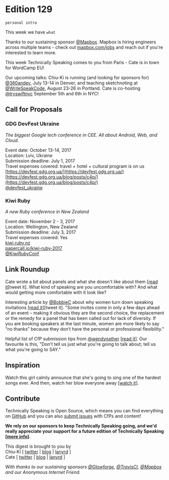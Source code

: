 # Edition 129

`personal intro`

This week we have `what`

Thanks to our sustaining sponsor [@Mapbox](http://twitter.com/mapbox). Mapbox is hiring engineers across multiple teams - check out [mapbox.com/jobs](http://mapbox.com/jobs) and reach out if you're interested to learn more.

This week Technically Speaking comes to you from Paris - Cate is in town for WordCamp EU!

Our upcoming talks: Chiu-Ki is running (and looking for sponsors for) [@360andev](http://twitter.com/360andev), July 13-14 in Denver, and teaching sketchnoting at [@WriteSpeakCode](https://twitter.com/WriteSpeakCode), August 23-26 in Portland. Cate is co-hosting [@tryswiftnyc](http://twitter.com/tryswiftnyc) September 5th and 6th in NYC! 


## Call for Proposals

### GDG DevFest Ukraine
*The biggest Google tech conference in CEE. All about Android, Web, and Cloud.* 
 
Event date: October 13-14, 2017  
Location: Lviv, Ukraine  
Submission deadline: July 1, 2017  
Travel expenses covered: travel + hotel + cultural program is on us  
[https://devfest.gdg.org.ua/](https://devfest.gdg.org.ua/)  
[https://devfest.gdg.org.ua/blog/posts/c4p/](https://devfest.gdg.org.ua/blog/posts/c4p/)  
[@devfest_ukraine](https://twitter.com/devfest_ukraine)

### Kiwi Ruby
*A new Ruby conference in New Zealand* 
 
Event date: November 2 - 3, 2017  
Location: Wellington, New Zealand  
Submission deadline: July 3, 2017  
Travel expenses covered: Yes  
[kiwi.ruby.nz](http://kiwi.ruby.nz/)  
[papercall.io/kiwi-ruby-2017](https://www.papercall.io/kiwi-ruby-2017)  
[@KiwiRubyConf](https://twitter.com/KiwiRubyConf)


## Link Roundup

Cate wrote a bit about panels and what she doesn't like about them [[read it](https://cate.blog/2017/06/08/on-panels/)[tweet it]. What kind of speaking are you uncomfortable with? And what would getting more comfortable with it look like?

Interesting article by [@BobbieC](https://twitter.com/BobbieC) about why women turn down speaking invitations [[read it](https://www.linkedin.com/pulse/why-women-turn-down-speaking-invitations-bobbie-carlton)][tweet it]. "Some invites come in only a few days ahead of an event – making it obvious they are the second choice, the replacement or the remedy for a panel that has been called out for lack of diversity. If you are booking speakers at the last minute, women are more likely to say “no thanks” because they don’t have the personal or professional flexibility."

Helpful list of CfP submission tips from [@wendynather](http://twitter.com/wendynather) [[read it](https://twitter.com/wendynather/status/866059454609018880)]. Our favourite is this, "Don't tell us just what you're going to talk about; tell us what you're going to SAY."

## Inspiration

Watch this girl calmly announce that she's going to sing one of the hardest songs ever. And then, watch her blow everyone away [[watch it](https://twitter.com/greatvaluetrash/status/870368007423369216)].  

## Contribute

Technically Speaking is Open Source, which means you can find everything on [GitHub](https://github.com/catehstn/technically-speaking/) and you can also [submit issues](https://github.com/catehstn/technically-speaking/issues/new) with CfPs and content!

**We rely on our sponsors to keep Technically Speaking going, and we'd really appreciate your support for a future edition of Technically Speaking [[more info](http://www.techspeak.email/sponsorship/)].**  


This digest is brought to you by  
Chiu-Ki [ [twitter](https://twitter.com/chiuki) | [blog](http://blog.sqisland.com/) | [lanyrd](http://lanyrd.com/profile/chiuki/) ]  
Cate [ [twitter](https://twitter.com/catehstn) | [blog](http://www.cate.blog/) | [lanyrd](http://lanyrd.com/profile/catehstn/) ]

*With thanks to our sustaining sponsors [@Glowforge](http://twitter.com/glowforge), [@TravisCI](http://twitter.com/travisci), [@Mapbox](http://twitter.com/mapbox) and our Anonymous Internet Friend.*
